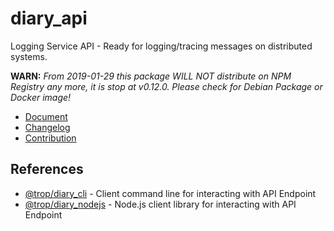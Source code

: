 # diary_api

Logging Service API - Ready for logging/tracing messages on distributed
systems.

**WARN:** *From 2019-01-29 this package WILL NOT distribute on NPM Registry
any more, it is stop at v0.12.0. Please check for Debian Package or
Docker image!*

*  [Document](https://trop-diary-api.netlify.com)
* [Changelog](changelog.md)
* [Contribution](contribution.md)

## References

* [@trop/diary_cli](https://www.npmjs.com/package/@trop/diary_cli) -
  Client command line for interacting with API Endpoint
* [@trop/diary_nodejs](https://www.npmjs.com/package/@trop/diary_nodejs) -
  Node.js client library for interacting with API Endpoint
